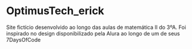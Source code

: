 # OptimusTech_erick
Site fictício desenvolvido ao longo das aulas de matemática II do 3ºA. Foi inspirado no design  disponibilizado pela Alura ao longo de um de seus 7DaysOfCode
